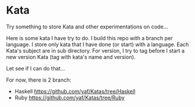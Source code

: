 Kata 
====

Try something to store Kata and other experimentations on code... 

Here is some kata I have try to do. 
I build this repo with a branch per language. 
I store only kata that I have done (or start) with a language. 
Each Kata's subject are in sub directory. 
For version, I try to tag before I start a new version Kata (tag with kata's name and version).

Let see if I can do that...

For now, there is 2 branch:

* Haskell https://github.com/yaf/Katas/tree/Haskell
* Ruby  https://github.com/yaf/Katas/tree/Ruby

